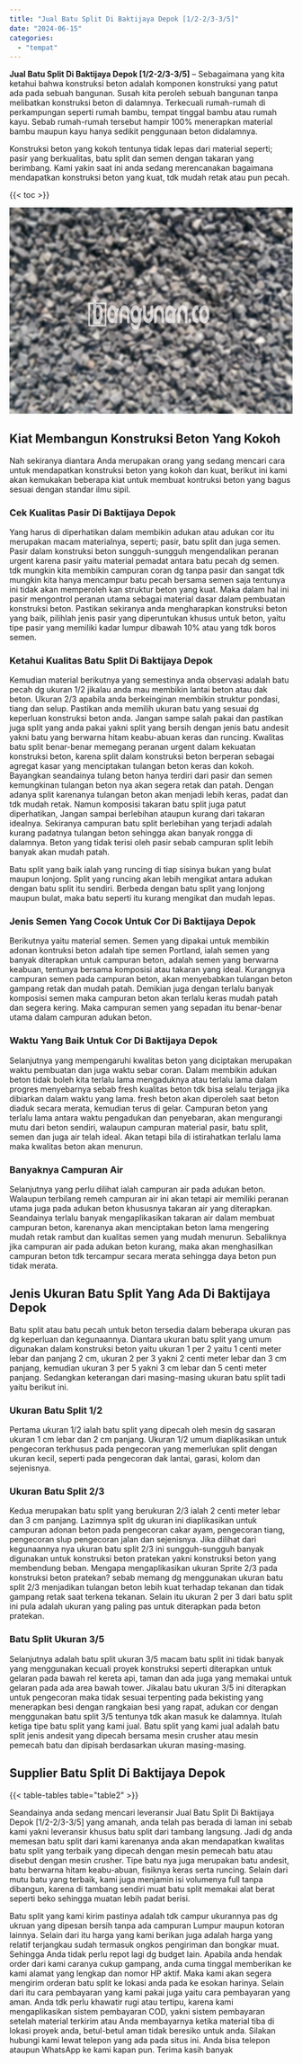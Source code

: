 ```yaml
---
title: "Jual Batu Split Di Baktijaya Depok [1/2-2/3-3/5]"
date: "2024-06-15"
categories: 
  - "tempat"
---
```


**Jual Batu Split Di Baktijaya Depok \[1/2-2/3-3/5\]** – Sebagaimana yang kita ketahui bahwa konstruksi beton adalah komponen konstruksi yang patut ada pada sebuah bangunan. Susah kita peroleh sebuah bangunan tanpa melibatkan konstruksi beton di dalamnya. Terkecuali rumah-rumah di perkampungan seperti rumah bambu, tempat tinggal bambu atau rumah kayu. Sebab rumah-rumah tersebut hampir 100% menerapkan material bambu maupun kayu hanya sedikit penggunaan beton didalamnya.

Konstruksi beton yang kokoh tentunya tidak lepas dari material seperti; pasir yang berkualitas, batu split dan semen dengan takaran yang berimbang. Kami yakin saat ini anda sedang merencanakan bagaimana mendapatkan konstruksi beton yang kuat, tdk mudah retak atau pun pecah.

{{< toc >}}

![Jual Batu Split Di Baktijaya Depok [1/2-2/3-3/5]](/images/jual-batu-split-17.png)

## Kiat Membangun Konstruksi Beton Yang Kokoh

Nah sekiranya diantara Anda merupakan orang yang sedang mencari cara untuk mendapatkan konstruksi beton yang kokoh dan kuat, berikut ini kami akan kemukakan beberapa kiat untuk membuat kontruksi beton yang bagus sesuai dengan standar ilmu sipil.

### Cek Kualitas Pasir Di Baktijaya Depok

Yang harus di diperhatikan dalam membikin adukan atau adukan cor itu merupakan macam materialnya, seperti; pasir, batu split dan juga semen. Pasir dalam konstruksi beton sungguh-sungguh mengendalikan peranan urgent karena pasir yaitu material pemadat antara batu pecah dg semen. tdk mungkin kita membikin campuran coran dg tanpa pasir dan sangat tdk mungkin kita hanya mencampur batu pecah bersama semen saja tentunya ini tidak akan memperoleh kan struktur beton yang kuat. Maka dalam hal ini pasir mengontrol peranan utama sebagai material dasar dalam pembuatan konstruksi beton. Pastikan sekiranya anda mengharapkan konstruksi beton yang baik, pilihlah jenis pasir yang diperuntukan khusus untuk beton, yaitu tipe pasir yang memiliki kadar lumpur dibawah 10% atau yang tdk boros semen.

### Ketahui Kualitas Batu Split Di Baktijaya Depok

Kemudian material berikutnya yang semestinya anda observasi adalah batu pecah dg ukuran 1/2 jikalau anda mau membikin lantai beton atau dak beton. Ukuran 2/3 apabila anda berkeinginan membikin struktur pondasi, tiang dan selup. Pastikan anda memilih ukuran batu yang sesuai dg keperluan konstruksi beton anda. Jangan sampe salah pakai dan pastikan juga split yang anda pakai yakni split yang bersih dengan jenis batu andesit yakni batu yang berwarna hitam keabu-abuan keras dan runcing. Kwalitas batu split benar-benar memegang peranan urgent dalam kekuatan konstruksi beton, karena split dalam konstruksi beton berperan sebagai agregat kasar yang menciptakan tulangan beton keras dan kokoh. Bayangkan seandainya tulang beton hanya terdiri dari pasir dan semen kemungkinan tulangan beton nya akan segera retak dan patah. Dengan adanya split karenanya tulangan beton akan menjadi lebih keras, padat dan tdk mudah retak. Namun komposisi takaran batu split juga patut diperhatikan, Jangan sampai berlebihan ataupun kurang dari takaran idealnya. Sekiranya campuran batu split berlebihan yang terjadi adalah kurang padatnya tulangan beton sehingga akan banyak rongga di dalamnya. Beton yang tidak terisi oleh pasir sebab campuran split lebih banyak akan mudah patah.

Batu split yang baik ialah yang runcing di tiap sisinya bukan yang bulat maupun lonjong. Split yang runcing akan lebih mengikat antara adukan dengan batu split itu sendiri. Berbeda dengan batu split yang lonjong maupun bulat, maka batu seperti itu kurang mengikat dan mudah lepas.

### Jenis Semen Yang Cocok Untuk Cor Di Baktijaya Depok

Berikutnya yaitu material semen. Semen yang dipakai untuk membikin adonan kontruksi beton adalah tipe semen Portland, ialah semen yang banyak diterapkan untuk campuran beton, adalah semen yang berwarna keabuan, tentunya bersama komposisi atau takaran yang ideal. Kurangnya campuran semen pada campuran beton, akan menyebabkan tulangan beton gampang retak dan mudah patah. Demikian juga dengan terlalu banyak komposisi semen maka campuran beton akan terlalu keras mudah patah dan segera kering. Maka campuran semen yang sepadan itu benar-benar utama dalam campuran adukan beton.

### Waktu Yang Baik Untuk Cor Di Baktijaya Depok

Selanjutnya yang mempengaruhi kwalitas beton yang diciptakan merupakan waktu pembuatan dan juga waktu sebar coran. Dalam membikin adukan beton tidak boleh kita terlalu lama mengaduknya atau terlalu lama dalam progres menyebarnya sebab fresh kualitas beton tdk bisa selalu terjaga jika dibiarkan dalam waktu yang lama. fresh beton akan diperoleh saat beton diaduk secara merata, kemudian terus di gelar. Campuran beton yang terlalu lama antara waktu pengadukan dan penyebaran, akan mengurangi mutu dari beton sendiri, walaupun campuran material pasir, batu split, semen dan juga air telah ideal. Akan tetapi bila di istirahatkan terlalu lama maka kwalitas beton akan menurun.

### Banyaknya Campuran Air

Selanjutnya yang perlu dilihat ialah campuran air pada adukan beton. Walaupun terbilang remeh campuran air ini akan tetapi air memiliki peranan utama juga pada adukan beton khususnya takaran air yang diterapkan. Seandainya terlalu banyak mengaplikasikan takaran air dalam membuat campuran beton, karenanya akan menciptakan beton lama mengering mudah retak rambut dan kualitas semen yang mudah menurun. Sebaliknya jika campuran air pada adukan beton kurang, maka akan menghasilkan campuran beton tdk tercampur secara merata sehingga daya beton pun tidak merata.

## Jenis Ukuran Batu Split Yang Ada Di Baktijaya Depok

Batu split atau batu pecah untuk beton tersedia dalam beberapa ukuran pas dg keperluan dan kegunaannya. Diantara ukuran batu split yang umum digunakan dalam konstruksi beton yaitu ukuran 1 per 2 yaitu 1 centi meter lebar dan panjang 2 cm, ukuran 2 per 3 yakni 2 centi meter lebar dan 3 cm panjang, kemudian ukuran 3 per 5 yakni 3 cm lebar dan 5 centi meter panjang. Sedangkan keterangan dari masing-masing ukuran batu split tadi yaitu berikut ini.

### Ukuran Batu Split 1/2

Pertama ukuran 1/2 ialah batu split yang dipecah oleh mesin dg sasaran ukuran 1 cm lebar dan 2 cm panjang. Ukuran 1/2 umum diaplikasikan untuk pengecoran terkhusus pada pengecoran yang memerlukan split dengan ukuran kecil, seperti pada pengecoran dak lantai, garasi, kolom dan sejenisnya.

### Ukuran Batu Split 2/3

Kedua merupakan batu split yang berukuran 2/3 ialah 2 centi meter lebar dan 3 cm panjang. Lazimnya split dg ukuran ini diaplikasikan untuk campuran adonan beton pada pengecoran cakar ayam, pengecoran tiang, pengecoran slup pengecoran jalan dan sejenisnya. Jika dilihat dari kegunaannya nya ukuran batu split 2/3 ini sungguh-sungguh banyak digunakan untuk konstruksi beton pratekan yakni konstruksi beton yang membendung beban. Mengapa mengaplikasikan ukuran Sprite 2/3 pada konstruksi beton pratekan? sebab memang dg menggunakan ukuran batu split 2/3 menjadikan tulangan beton lebih kuat terhadap tekanan dan tidak gampang retak saat terkena tekanan. Selain itu ukuran 2 per 3 dari batu split ini pula adalah ukuran yang paling pas untuk diterapkan pada beton pratekan.

### Batu Split Ukuran 3/5

Selanjutnya adalah batu split ukuran 3/5 macam batu split ini tidak banyak yang menggunakan kecuali proyek konstruksi seperti diterapkan untuk gelaran pada bawah rel kereta api, taman dan ada juga yang memakai untuk gelaran pada ada area bawah tower. Jikalau batu ukuran 3/5 ini diterapkan untuk pengecoran maka tidak sesuai terpenting pada bekisting yang menerapkan besi dengan rangkaian besi yang rapat, adukan cor dengan menggunakan batu split 3/5 tentunya tdk akan masuk ke dalamnya. Itulah ketiga tipe batu split yang kami jual. Batu split yang kami jual adalah batu split jenis andesit yang dipecah bersama mesin crusher atau mesin pemecah batu dan dipisah berdasarkan ukuran masing-masing.

## Supplier Batu Split Di Baktijaya Depok

{{< table-tables table="table2" >}}

Seandainya anda sedang mencari leveransir Jual Batu Split Di Baktijaya Depok \[1/2-2/3-3/5\] yang amanah, anda telah pas berada di laman ini sebab kami yakni leveransir khusus batu split dari tambang langsung. Jadi dg anda memesan batu split dari kami karenanya anda akan mendapatkan kwalitas batu split yang terbaik yang dipecah dengan mesin pemecah batu atau disebut dengan mesin crusher. Tipe batu nya juga merupakan batu andesit, batu berwarna hitam keabu-abuan, fisiknya keras serta runcing. Selain dari mutu batu yang terbaik, kami juga menjamin isi volumenya full tanpa dibangun, karena di tambang sendiri muat batu split memakai alat berat seperti beko sehingga muatan lebih padat berisi.

Batu split yang kami kirim pastinya adalah tdk campur ukurannya pas dg ukruan yang dipesan bersih tanpa ada campuran Lumpur maupun kotoran lainnya. Selain dari itu harga yang kami berikan juga adalah harga yang relatif terjangkau sudah termasuk ongkos pengiriman dan bongkar muat. Sehingga Anda tidak perlu repot lagi dg budget lain. Apabila anda hendak order dari kami caranya cukup gampang, anda cuma tinggal memberikan ke kami alamat yang lengkap dan nomor HP aktif. Maka kami akan segera mengirim orderan batu split ke lokasi anda pada ke esokan harinya. Selain dari itu cara pembayaran yang kami pakai juga yaitu cara pembayaran yang aman. Anda tdk perlu khawatir rugi atau tertipu, karena kami mengaplikasikan sistem pembayaran COD, yakni sistem pembayaran setelah material terkirim atau Anda membayarnya ketika material tiba di lokasi proyek anda, betul-betul aman tidak beresiko untuk anda. Silakan hubungi kami lewat telepon yang ada pada situs ini. Anda bisa telepon ataupun WhatsApp ke kami kapan pun. Terima kasih banyak

